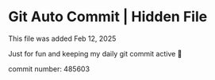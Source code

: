 # Git Auto Commit | Hidden File

This file was added Feb 12, 2025

Just for fun and keeping my daily git commit active 🤪

commit number: 485603
